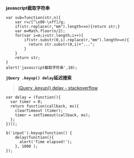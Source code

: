 **javascript截取字符串**

	var sub=function(str,n){
		var r=/[^\x00-\xff]/g;
		if(str.replace(r,"mm").length<=n){return str;}
		var m=Math.floor(n/2);
		for(var i=m;i<str.length;i++){
			if(str.substr(0,i).replace(r,"mm").length>=n){
			  return str.substr(0,i)+"...";
			}
		}
		return str;
	}
	alert('javascript截取字符串',10);
		
**`jQuery .keyup() delay`延迟搜索**
> [jQuery .keyup() delay - stackoverflow](http://stackoverflow.com/questions/1909441/jquery-keyup-delay)

	var delay = (function(){
	  var timer = 0;
	  return function(callback, ms){
	    clearTimeout (timer);
	    timer = setTimeout(callback, ms);
	  };
	})();
	
	$('input').keyup(function() {
	    delay(function(){
	      alert('Time elapsed!');
	    }, 1000 );
	});
